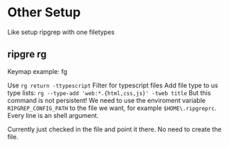# Other Setup

Like setup ripgrep with one filetypes

## ripgre rg

Keymap example: <leader>fg

Use `rg return -ttypescript` Filter for typescript files
Add file type to us type lists: `rg --type-add 'web:*.{html,css,js}' -tweb title`
But this command is not persistent! We need to use the enviroment variable `RIPGREP_CONFIG_PATH` to
the file we want, for example `$HOME\.ripgreprc`. Every line is an shell argument.

Currently just checked in the file and point it there. No need to create the file.
